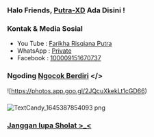 ### Halo Friends, [Putra-XD]() Ada Disini !

### Kontak & Media Sosial
- You Tube : [Farikha Risqiana Putra]()
- WhatsApp : [Private]()
- Facebook : [100009151670737]()

### Ngoding [Ngocok Berdiri]() </>
![https://photos.app.goo.gl/2JQcuXkekLt1cGD66)



### 
![TextCandy_1645387854093 png](https://photos.app.goo.gl/QcKiqQKsYCxCJXyu7)



### [Janggan lupa Sholat >_<]()
<!--
**Putra-XD/Putra-XD** adalah repositori _special_ karena `README.md` (file ini) muncul di profil GitHub Anda.

Berikut adalah beberapa ide untuk Anda mulai:
